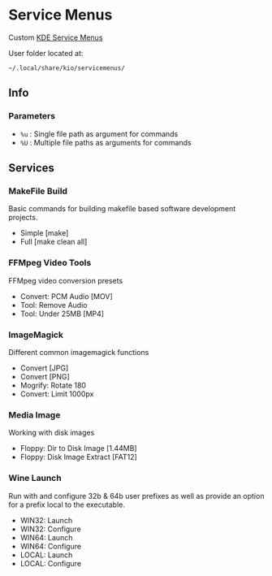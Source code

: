 # Service Menus
Custom [KDE Service Menus](https://develop.kde.org/docs/apps/dolphin/service-menus/)

User folder located at:

	~/.local/share/kio/servicemenus/

## Info

### Parameters

- `%u` : Single file path as argument for commands
- `%U` : Multiple file paths as arguments for commands

## Services

### MakeFile Build
Basic commands for building makefile based software development projects.

- Simple [make]
- Full [make clean all]


### FFMpeg Video Tools
FFMpeg video conversion presets

- Convert: PCM Audio [MOV]
- Tool: Remove Audio
- Tool: Under 25MB [MP4]


### ImageMagick
Different common imagemagick functions

- Convert [JPG]
- Convert [PNG]
- Mogrify: Rotate 180
- Convert: Limit 1000px


### Media Image
Working with disk images

- Floppy: Dir to Disk Image [1.44MB]
- Floppy: Disk Image Extract [FAT12]


### Wine Launch
Run with and configure 32b & 64b user prefixes as well as provide an option
for a prefix local to the executable.

- WIN32: Launch
- WIN32: Configure
- WIN64: Launch
- WIN64: Configure
- LOCAL: Launch
- LOCAL: Configure